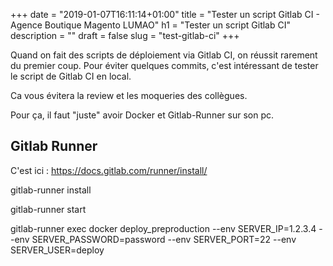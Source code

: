 +++
date = "2019-01-07T16:11:14+01:00"
title = "Tester un script Gitlab CI - Agence Boutique Magento LUMAO"
h1 = "Tester un script Gitlab CI"
description = ""
draft = false
slug = "test-gitlab-ci"
+++

Quand on fait des scripts de déploiement via Gitlab CI, on réussit rarement du premier coup. Pour éviter quelques commits,
c'est intéressant de tester le script de Gitlab CI en local.

Ca vous évitera la review et les moqueries des collègues.

Pour ça, il faut "juste" avoir Docker et Gitlab-Runner sur son pc.

##  Gitlab Runner

C'est ici : https://docs.gitlab.com/runner/install/

gitlab-runner install

gitlab-runner start

gitlab-runner exec docker deploy_preproduction --env SERVER_IP=1.2.3.4 --env SERVER_PASSWORD=password --env SERVER_PORT=22 --env SERVER_USER=deploy
